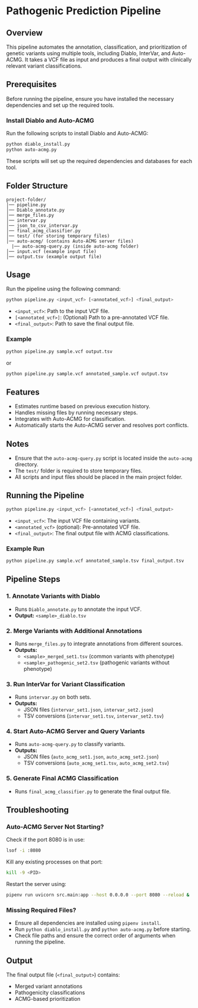 # Pathogenic Prediction Pipeline

## Overview
This pipeline automates the annotation, classification, and prioritization of genetic variants using multiple tools, including Diablo, InterVar, and Auto-ACMG. It takes a VCF file as input and produces a final output with clinically relevant variant classifications.

## Prerequisites
Before running the pipeline, ensure you have installed the necessary dependencies and set up the required tools.

### Install Diablo and Auto-ACMG
Run the following scripts to install Diablo and Auto-ACMG:
```sh
python diablo_install.py
python auto-acmg.py
```
These scripts will set up the required dependencies and databases for each tool.

## Folder Structure
```
project-folder/
│── pipeline.py
│── Diablo_annotate.py
│── merge_files.py
│── intervar.py
│── json_to_csv_intervar.py
│── final_acmg_classifier.py
│── test/ (for storing temporary files)
│── auto-acmg/ (contains Auto-ACMG server files)
  |── auto-acmg-query.py (inside auto-acmg folder)
│── input.vcf (example input file)
│── output.tsv (example output file)
```

## Usage
Run the pipeline using the following command:
```sh
python pipeline.py <input_vcf> [<annotated_vcf>] <final_output>
```
- `<input_vcf>`: Path to the input VCF file.
- `[<annotated_vcf>]`: (Optional) Path to a pre-annotated VCF file.
- `<final_output>`: Path to save the final output file.

### Example
```sh
python pipeline.py sample.vcf output.tsv
```
or
```sh
python pipeline.py sample.vcf annotated_sample.vcf output.tsv
```

## Features
- Estimates runtime based on previous execution history.
- Handles missing files by running necessary steps.
- Integrates with Auto-ACMG for classification.
- Automatically starts the Auto-ACMG server and resolves port conflicts.

## Notes
- Ensure that the `auto-acmg-query.py` script is located inside the `auto-acmg` directory.
- The `test/` folder is required to store temporary files.
- All scripts and input files should be placed in the main project folder.

## Running the Pipeline
```sh
python pipeline.py <input_vcf> [<annotated_vcf>] <final_output>
```
- `<input_vcf>`: The input VCF file containing variants.
- `<annotated_vcf>` (optional): Pre-annotated VCF file.
- `<final_output>`: The final output file with ACMG classifications.

### Example Run
```sh
python pipeline.py sample.vcf annotated_sample.tsv final_output.tsv
```

## Pipeline Steps
### 1. Annotate Variants with Diablo
- Runs `Diablo_annotate.py` to annotate the input VCF.
- **Output:** `<sample>_diablo.tsv`

### 2. Merge Variants with Additional Annotations
- Runs `merge_files.py` to integrate annotations from different sources.
- **Outputs:**
  - `<sample>_merged_set1.tsv` (common variants with phenotype)
  - `<sample>_pathogenic_set2.tsv` (pathogenic variants without phenotype)

### 3. Run InterVar for Variant Classification
- Runs `intervar.py` on both sets.
- **Outputs:**
  - JSON files (`intervar_set1.json`, `intervar_set2.json`)
  - TSV conversions (`intervar_set1.tsv`, `intervar_set2.tsv`)

### 4. Start Auto-ACMG Server and Query Variants
- Runs `auto-acmg-query.py` to classify variants.
- **Outputs:**
  - JSON files (`auto_acmg_set1.json`, `auto_acmg_set2.json`)
  - TSV conversions (`auto_acmg_set1.tsv`, `auto_acmg_set2.tsv`)

### 5. Generate Final ACMG Classification
- Runs `final_acmg_classifier.py` to generate the final output file.

## Troubleshooting
### Auto-ACMG Server Not Starting?
Check if the port 8080 is in use:
```sh
lsof -i :8080
```
Kill any existing processes on that port:
```sh
kill -9 <PID>
```
Restart the server using:
```sh
pipenv run uvicorn src.main:app --host 0.0.0.0 --port 8080 --reload &
```

### Missing Required Files?
- Ensure all dependencies are installed using `pipenv install`.
- Run `python diablo_install.py` and `python auto-acmg.py` before starting.
- Check file paths and ensure the correct order of arguments when running the pipeline.

## Output
The final output file (`<final_output>`) contains:
- Merged variant annotations
- Pathogenicity classifications
- ACMG-based prioritization
